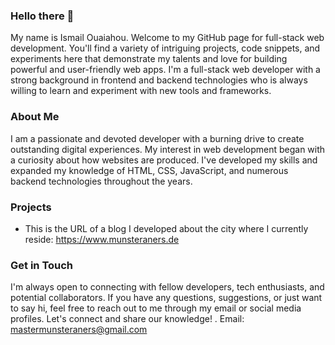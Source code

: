 ### Hello there 👋
My name is Ismail Ouaiahou. Welcome to my GitHub page for full-stack web development. You'll find a variety of intriguing projects, code snippets, and experiments here that demonstrate my talents and love for building powerful and user-friendly web apps. I'm a full-stack web developer with a strong background in frontend and backend technologies who is always willing to learn and experiment with new tools and frameworks.
### About Me 
I am a passionate and devoted developer with a burning drive to create outstanding digital experiences. My interest in web development began with a curiosity about how websites are produced. I've developed my skills and expanded my knowledge of HTML, CSS, JavaScript, and numerous backend technologies throughout the years.
### Projects
 - This is the URL of a blog I developed about the city where I currently reside: https://www.munsteraners.de 

### Get in Touch 
I'm always open to connecting with fellow developers, tech enthusiasts, and potential collaborators. If you have any questions, suggestions, or just want to say hi, feel free to reach out to me through my email or social media profiles. Let's connect and share our knowledge!
. Email: mastermunsteraners@gmail.com











 
